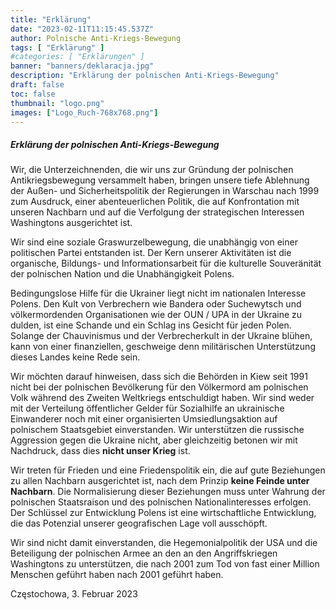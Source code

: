 ```yaml
---
title: "Erklärung"
date: "2023-02-11T11:15:45.537Z"
author: Polnische Anti-Kriegs-Bewegung
tags: [ "Erklärung" ]
#categories: [ "Erklärungen" ]
banner: "banners/deklaracja.jpg"
description: "Erklärung der polnischen Anti-Kriegs-Bewegung"
draft: false
toc: false
thumbnail: "logo.png"
images: ["Logo_Ruch-768x768.png"]
---
```


##### Erklärung der polnischen Anti-Kriegs-Bewegung


Wir, die Unterzeichnenden, die wir uns zur Gründung der polnischen Antikriegsbewegung versammelt haben, bringen unsere tiefe Ablehnung der Außen- und Sicherheitspolitik der Regierungen in Warschau nach 1999 zum Ausdruck, einer abenteuerlichen Politik, die auf Konfrontation mit unseren Nachbarn und auf die Verfolgung der strategischen Interessen Washingtons ausgerichtet ist.


Wir sind eine soziale Graswurzelbewegung, die unabhängig von einer politischen Partei entstanden ist. Der Kern unserer Aktivitäten ist die organische, Bildungs- und Informationsarbeit für die kulturelle Souveränität der polnischen Nation und die Unabhängigkeit Polens.


Bedingungslose Hilfe für die Ukrainer liegt nicht im nationalen Interesse Polens.
Den Kult von Verbrechern wie Bandera oder Suchewytsch und völkermordenden Organisationen wie der OUN / UPA in der Ukraine zu dulden, ist eine Schande und ein Schlag ins Gesicht für jeden Polen. Solange der Chauvinismus und der Verbrecherkult in der Ukraine blühen, kann von einer finanziellen, geschweige denn militärischen Unterstützung dieses Landes keine Rede sein.


Wir möchten darauf hinweisen, dass sich die Behörden in Kiew seit 1991 nicht bei der polnischen Bevölkerung für den Völkermord am polnischen Volk während des Zweiten Weltkriegs entschuldigt haben. Wir sind weder mit der Verteilung öffentlicher Gelder für Sozialhilfe an ukrainische Einwanderer noch mit einer organisierten Umsiedlungsaktion auf polnischem Staatsgebiet einverstanden. Wir unterstützen die russische Aggression gegen die Ukraine nicht, aber gleichzeitig betonen wir mit Nachdruck, dass dies __nicht unser Krieg__ ist.


Wir treten für Frieden und eine Friedenspolitik ein, die auf gute Beziehungen zu allen Nachbarn ausgerichtet ist, nach dem Prinzip __keine Feinde unter Nachbarn__. Die Normalisierung dieser Beziehungen muss unter Wahrung der polnischen Staatsraison und des polnischen Nationalinteresses erfolgen. Der Schlüssel zur Entwicklung Polens ist eine wirtschaftliche Entwicklung, die das Potenzial unserer geografischen Lage voll ausschöpft.


Wir sind nicht damit einverstanden, die Hegemonialpolitik der USA und die Beteiligung der polnischen Armee an den an den Angriffskriegen Washingtons zu unterstützen, die nach 2001 zum Tod von fast einer Million Menschen geführt haben nach 2001 geführt haben.


Częstochowa, 3. Februar 2023